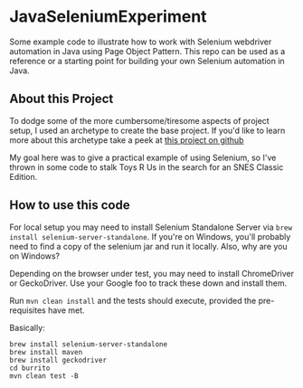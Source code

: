 # JavaSeleniumExperiment

Some example code to illustrate how to work with Selenium webdriver automation in Java using Page Object Pattern. This
repo can be used as a reference or a starting point for building your own Selenium automation in Java.

## About this Project

To dodge some of the more cumbersome/tiresome aspects of project setup, I used an archetype to create the base
project. If you'd like to learn more about this archetype take a peek at [this project on github](https://github.com/barancev/webdriver-testng-archetype)

My goal here was to give a practical example of using Selenium, so I've thrown
in some code to stalk Toys R Us in the search for an SNES Classic Edition.

## How to use this code

For local setup you may need to install Selenium Standalone Server via `brew install selenium-server-standalone`.
If you're on Windows, you'll probably need to find a copy of the selenium jar and run it locally.
Also, why are you on Windows?

Depending on the browser under test, you may need to install ChromeDriver or GeckoDriver.
Use your Google foo to track these down and install them.

Run `mvn clean install` and the tests should execute, provided the pre-requisites have met.

Basically:

```
brew install selenium-server-standalone
brew install maven
brew install geckodriver
cd burrito
mvn clean test -B
```
